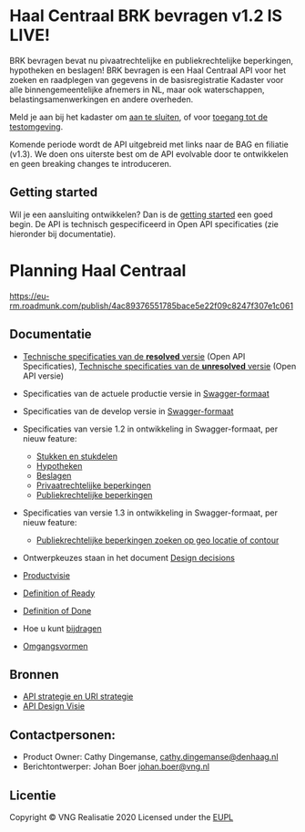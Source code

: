 
# Haal Centraal BRK bevragen v1.2 IS LIVE!
BRK bevragen bevat nu pivaatrechtelijke en publiekrechtelijke beperkingen, hypotheken en beslagen! 
BRK bevragen is een Haal Centraal API voor het zoeken en raadplegen van gegevens in de basisregistratie Kadaster voor alle binnengemeentelijke afnemers in NL, maar ook waterschappen, belastingsamenwerkingen en andere overheden.

Meld je aan bij het kadaster om [aan te sluiten](https://formulieren.kadaster.nl/aanmelden_brk_bevragen), of voor [toegang tot de testomgeving](https://formulieren.kadaster.nl/aanmelden_brk_bevragen).

Komende periode wordt de API uitgebreid met links naar de BAG en filiatie (v1.3). We doen ons uiterste best om de API evolvable door te ontwikkelen en geen breaking changes te introduceren.

## Getting started
Wil je een aansluiting ontwikkelen? Dan is de [getting started](./docs/getting-started.md) een goed begin. De API is technisch gespecificeerd in Open API specificaties (zie hieronder bij documentatie).

# Planning Haal Centraal
https://eu-rm.roadmunk.com/publish/4ac89376551785bace5e22f09c8247f307e1c061

## Documentatie
* [Technische specificaties van de **resolved** versie](./specificatie/genereervariant) (Open API Specificaties), [Technische specificaties van de **unresolved** versie](./specificatie) (Open API versie)
* Specificaties van de actuele productie versie in [Swagger-formaat](https://petstore.swagger.io/?url=https://raw.githubusercontent.com/VNG-Realisatie/BRK-Bevragingen/v1.1.0/specificatie/genereervariant/openapi.yaml)

* Specificaties van de develop versie in [Swagger-formaat](https://petstore.swagger.io/?url=https://raw.githubusercontent.com/VNG-Realisatie/Haal-Centraal-BRK-bevragen/develop/specificatie/genereervariant/openapi.yaml)

* Specificaties van versie 1.2 in ontwikkeling in Swagger-formaat, per nieuw feature:
  * [Stukken en stukdelen](https://petstore.swagger.io/?url=https://raw.githubusercontent.com/VNG-Realisatie/Haal-Centraal-BRK-bevragen/feature/stukken/specificatie/genereervariant/openapi.yaml)
  * [Hypotheken](https://petstore.swagger.io/?url=https://raw.githubusercontent.com/VNG-Realisatie/Haal-Centraal-BRK-bevragen/feature/hypotheken/specificatie/genereervariant/openapi.yaml)
  * [Beslagen](https://petstore.swagger.io/?url=https://raw.githubusercontent.com/VNG-Realisatie/Haal-Centraal-BRK-bevragen/feature/beslagen/specificatie/genereervariant/openapi.yaml)
  * [Privaatrechtelijke beperkingen](https://petstore.swagger.io/?url=https://raw.githubusercontent.com/VNG-Realisatie/Haal-Centraal-BRK-bevragen/feature/privaat-rechtelijke-beperkingen/specificatie/genereervariant/openapi.yaml)
  * [Publiekrechtelijke beperkingen](https://petstore.swagger.io/?url=https://raw.githubusercontent.com/VNG-Realisatie/Haal-Centraal-BRK-bevragen/feature/publiek-rechtelijke-beperkingen/specificatie/genereervariant/openapi.yaml)

* Specificaties van versie 1.3 in ontwikkeling in Swagger-formaat, per nieuw feature:
  * [Publiekrechtelijke beperkingen zoeken op geo locatie of contour](https://petstore.swagger.io/?url=https://raw.githubusercontent.com/VNG-Realisatie/Haal-Centraal-BRK-bevragen/feature/zoeken_-publiekrechtelijkebeperkingen/specificatie/openapi.yaml)


* Ontwerpkeuzes staan in het document [Design decisions](./docs/design_decisions.md)
* [Productvisie](./docs/productvision.md)
* [Definition of Ready](./docs/definition_of_ready.md)
* [Definition of Done](./docs/definition_of_done.md)
* Hoe u kunt [bijdragen](https://github.com/VNG-Realisatie/API-Kennisbank/blob/master/CONTRIBUTING.md)
* [Omgangsvormen](https://github.com/VNG-Realisatie/API-Kennisbank/blob/master/CODE_OF_CONDUCT.md)



## Bronnen
* [API strategie en URI strategie](https://aandeslagmetdeomgevingswet.nl/digitaal-stelsel/documenten/documenten/api-uri-strategie/)
* [API Design Visie](https://github.com/Geonovum/KP-APIs/blob/master/Werkgroep%20Design%20Visie/API%20Design%20Visie.md)

## Contactpersonen:
* Product Owner: Cathy Dingemanse, cathy.dingemanse@denhaag.nl
* Berichtontwerper: Johan Boer johan.boer@vng.nl

## Licentie
Copyright &copy; VNG Realisatie 2020
Licensed under the [EUPL](../LICENCE.md)
